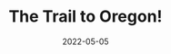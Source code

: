 ---
title: The Trail to Oregon!
slug: trail-oregon
subheader: 'book by Jeff Blim, Nick Lang, and Matt Lang, music by Jeff Blim

  directed by Reese Klemm and Julia Fennell

  Spring 2022'
description: 'Based on the Oregon Trail computer game that we all grew up with and loved. <em>The Trail to Oregon</em> follows a family of five as they make their way from Missouri to Oregon in 1848. From starvation to bandits to dysentery, the family endures all of these challenges in hopes of a better life in Oregon.'
tickets_link: 'https://tickets.uchicago.edu/Online/default.asp?doWork::WScontent::loadArticle=Load&BOparam::WScontent::loadArticle::article_id=31AECB8A-E3F4-421F-AB87-3D0CE1D4E71A'
roles:
  Cast:
  - name: Tanaka Nemarundwe
    role: Mother
  - name: Grey Moszkowski
    role: Father
  - name: Gwendolyn Laub
    role: Son
  - name: Lillian McHugh
    role: Daughter
  - name: Harry Franklin
    role: McDoon et al.
  - name: Jefferson Lind
    role: Grandpa/Cletus
  - name: Josh Winston
    role: Understudy - Men
  - name: Caroline Lopez
    role: Understudy - Mother
  - name: Kaleigh Perez
    role: Understudy - Kids
  Production Staff:
  - name: Reese Klemm
    role: Co-Director
  - name: Julia Fennell
    role: Co-Director
  - name: Reese Klemm
    role: Choreographer
  - name: Gwendolyn Laub
    role: Assistant Choreographer
  - name: Eleni Lefakis
    role: Assistant Director/Dramaturg
  - name: Ariana Baginski
    role: Calling Stage Manager
  - name: Danielle Yablonovskiy
    role: Deck Stage Manager
  - name: Ruhi Sah
    role: Production Manager
  - name: June Villers
    role: Sound Designer
  - name: Thomas Nielsen
    role: Scenic Designer
  - name: Daisy Marshall
    role: Props Designer
  - name: Guilherme Galhardo
    role: Vocal Director
  - name: Sophie Hachten
    role: Music Director
  - name: Amelia Simonoff
    role: Lighting Designer
  - name: Carolyn Johansen
    role: Costume Designer
  - name: Eli Wiener
    role: Assistant Costume Designer
  - name: Honor Torrance
    role: Assistant Costume Designer
  - name: Tanya Cukierman
    role: Assistant Dramaturg
  - name: Layla Lukaj
    role: Committee Liasion
  - name: Allegra Hatem
    role: Props Mentor
  - name: Emma Edwards
    role: Assistant Stage Manager
  - name: Hannah Ni
    role: Assistant Sound Designer
  - name: Sophia Balabanova
    role: Assistant Sound Designer
  - name: Maya Doyle
    role: Assistant Lighting Designer
  - name: Nora Schultz
    role: Assistant Scenic Designer
  - name: Daniel Arad
    role: Assistant Stage Manager
  - name: Asia Quizon-Colquitt
    role: Assistant Costume Designer
  - name: Sophia Pegues
    role: Assistant Lighting Designer
  - name: Carolyn Heinzer
    role: Assistant Lighting Designer
  - name: Davis Cook
    role: Band Guitarist
layout: show-info
quarter: spring
year: 2022
season: 2021-2022 Shows
date: 2022-05-05

---